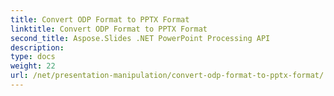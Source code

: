 ```yaml
---
title: Convert ODP Format to PPTX Format
linktitle: Convert ODP Format to PPTX Format
second_title: Aspose.Slides .NET PowerPoint Processing API
description: 
type: docs
weight: 22
url: /net/presentation-manipulation/convert-odp-format-to-pptx-format/
---
```

